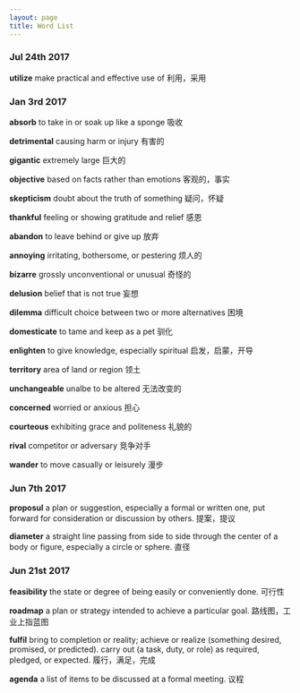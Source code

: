 ```yaml
---
layout: page
title: Word List
---
```


### Jul 24th 2017

**utilize**
make practical and effective use of
利用，采用

### Jan 3rd 2017

**absorb**
to take in or soak up like a sponge
吸收

**detrimental**
causing harm or injury
有害的

**gigantic**
extremely large
巨大的

**objective**
based on facts rather than emotions
客观的，事实

**skepticism**
doubt about the truth of something
疑问，怀疑

**thankful**
feeling or showing gratitude and relief
感恩

**abandon**
to leave behind or give up
放弃

**annoying**
irritating, bothersome, or pestering
烦人的

**bizarre**
grossly unconventional or unusual
奇怪的

**delusion**
belief that is not true
妄想

**dilemma**
difficult choice between two or more alternatives
困境

**domesticate**
to tame and keep as a pet
驯化

**enlighten**
to give knowledge, especially spiritual
启发，启蒙，开导

**territory**
area of land or region
领土

**unchangeable**
unalbe to be altered
无法改变的

**concerned**
worried or anxious
担心

**courteous**
exhibiting grace and politeness
礼貌的

**rival**
competitor or adversary
竞争对手

**wander**
to move casually or leisurely
漫步

### Jun 7th 2017

**proposul**
a plan or suggestion, especially a formal or written one, put forward for consideration or discussion by others.
提案，提议

**diameter**
a straight line passing from side to side through the center of a body or figure, especially a circle or sphere.
直径

### Jun 21st 2017

**feasibility**
the state or degree of being easily or conveniently done.
可行性

**roadmap**
a plan or strategy intended to achieve a particular goal.
路线图，工业上指蓝图

**fulfil**
bring to completion or reality; achieve or realize (something desired, promised, or predicted).
carry out (a task, duty, or role) as required, pledged, or expected.
履行，满足，完成

**agenda**
a list of items to be discussed at a formal meeting.
议程
